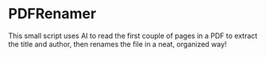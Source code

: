 # PDFRenamer
This small script uses AI to read the first couple of pages in a PDF to extract the title and author, then renames the file in a neat, organized way!
